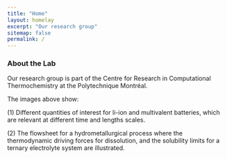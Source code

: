 ```yaml
---
title: "Home"
layout: homelay
excerpt: "Our research group"
sitemap: false
permalink: /
---
```


### About the Lab

Our research group is part of the Centre for Research in Computational Thermochemistry at the Polytechnique Montréal.

The images above show:
 
(1) Different quantities of interest for li-ion and multivalent batteries, which are relevant at different time and lengths scales.
 
(2) The flowsheet for a hydrometallurgical process where the thermodynamic driving forces for dissolution, and the solubility limits for a ternary electrolyte system are illustrated.
